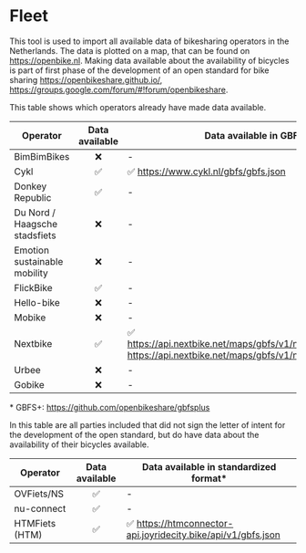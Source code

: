 # Fleet
This tool is used to import all available data of bikesharing operators in the Netherlands. The data is plotted on a map, that can be found on https://openbike.nl. Making data available about the availability of bicycles is part of first phase of the development of an open standard for bike sharing https://openbikeshare.github.io/, https://groups.google.com/forum/#!forum/openbikeshare. 

This table shows which operators already have made data available.

| Operator | Data available | Data available in GBFS* |
| --- |  :---: | --- |
| BimBimBikes | :x: | - |
| Cykl | :white_check_mark: | :white_check_mark: https://www.cykl.nl/gbfs/gbfs.json |
| Donkey Republic | :white_check_mark: | - |
| Du Nord / Haagsche stadsfiets | :x: | - |
| Emotion sustainable mobility | :x: | - |
| FlickBike| :white_check_mark: | - |
| Hello-bike| :x: | - |
| Mobike| :x: | - |
| Nextbike| :white_check_mark: | :white_check_mark: https://api.nextbike.net/maps/gbfs/v1/nextbike_nl/gbfs.json, https://api.nextbike.net/maps/gbfs/v1/nextbike_nd/gbfs.json |
| Urbee| :x: | - |
| Gobike| :x: | - |

\* GBFS+: https://github.com/openbikeshare/gbfsplus

In this table are all parties included that did not sign the letter of intent for the development of the open standard, but do have data about the availability of their bicycles available. 

| Operator | Data available | Data available in standardized format* |
| --- | :---: | --- |
| OVFiets/NS | :white_check_mark: | - |
| nu-connect | :white_check_mark: | - |
| HTMFiets (HTM) | :white_check_mark: | :white_check_mark: https://htmconnector-api.joyridecity.bike/api/v1/gbfs.json |
